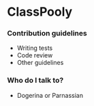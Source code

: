 # **ClassPooly** #

### Contribution guidelines ###

* Writing tests
* Code review
* Other guidelines

### Who do I talk to? ###

* Dogerina or Parnassian